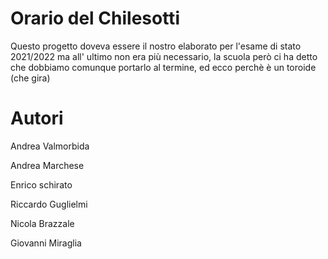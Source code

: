 # Orario del Chilesotti
Questo progetto doveva essere il nostro elaborato per l'esame di stato 2021/2022 ma all' ultimo non era più necessario, la scuola però ci ha detto che dobbiamo comunque portarlo al termine, ed ecco perchè è un toroide (che gira)


# Autori
Andrea Valmorbida

Andrea Marchese 

Enrico schirato

Riccardo Guglielmi 

Nicola Brazzale

Giovanni Miraglia